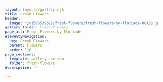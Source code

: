```yaml
---
layout: layouts/gallery.njk
title: Fresh Flowers
header:
  image: "/v1596539322/fresh-flowers/fresh-flowers-by-floriade-00029.jpg"
gallery_folder: fresh-flowers
page_alt: Fresh Flowers by Floriade
eleventyNavigation:
  key: Fresh Flowers
  parent: Flowers
  order: 110
page_sections:
- template: gallery-section
  folder: fresh-flowers
description: ''

---
```

